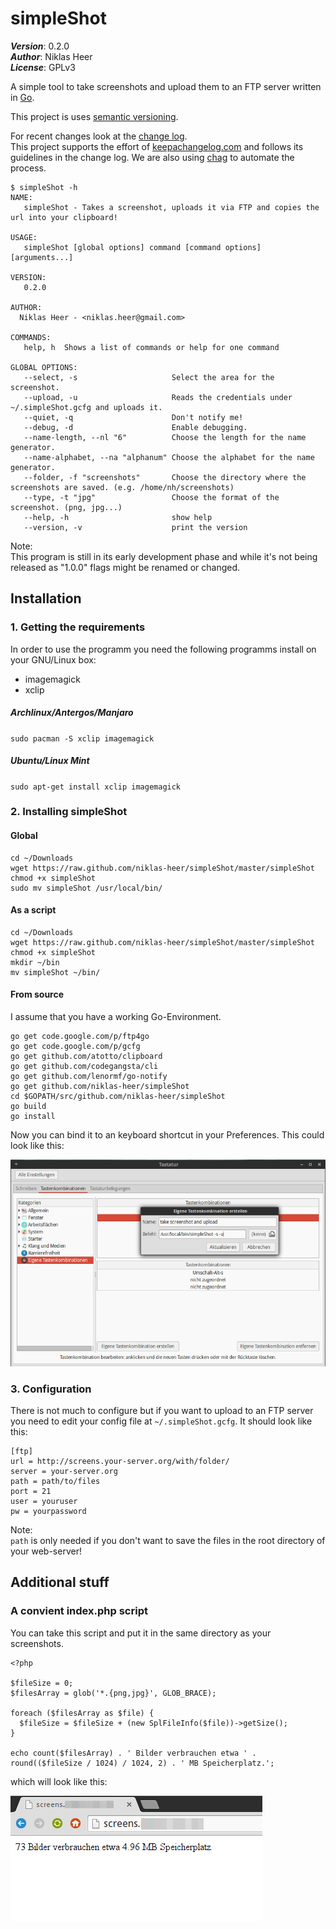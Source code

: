 # simpleShot

___Version___: 0.2.0 <br>
___Author___: Niklas Heer<br>
___License___: GPLv3

A simple tool to take screenshots and upload them to an FTP server written in [Go](https://golang.org/).

This project is uses [semantic versioning](http://semver.org/).

For recent changes look at the [change log](https://github.com/niklas-heer/simpleShot/blob/master/CHANGELOG.md).<br>
This project supports the effort of [keepachangelog.com](http://keepachangelog.com/) and follows its guidelines in the change log. We are also using [chag](https://github.com/mtdowling/chag) to automate the process.


```
$ simpleShot -h
NAME:
   simpleShot - Takes a screenshot, uploads it via FTP and copies the url into your clipboard!

USAGE:
   simpleShot [global options] command [command options] [arguments...]

VERSION:
   0.2.0

AUTHOR:
  Niklas Heer - <niklas.heer@gmail.com>

COMMANDS:
   help, h	Shows a list of commands or help for one command
   
GLOBAL OPTIONS:
   --select, -s                     Select the area for the screenshot.
   --upload, -u                     Reads the credentials under ~/.simpleShot.gcfg and uploads it.
   --quiet, -q                      Don't notify me!
   --debug, -d                      Enable debugging.
   --name-length, --nl "6"          Choose the length for the name generator.
   --name-alphabet, --na "alphanum" Choose the alphabet for the name generator.
   --folder, -f "screenshots"       Choose the directory where the screenshots are saved. (e.g. /home/nh/screenshots)
   --type, -t "jpg"                 Choose the format of the screenshot. (png, jpg...)
   --help, -h                       show help
   --version, -v                    print the version
```


Note:<br>
This program is still in its early development phase and while it's not being released as "1.0.0" flags might be renamed or changed.

## Installation


### 1. Getting the requirements
In order to use the programm you need the following programms install on your GNU/Linux box:

* imagemagick
* xclip

##### Archlinux/Antergos/Manjaro
`sudo pacman -S xclip imagemagick`

##### Ubuntu/Linux Mint
`sudo apt-get install xclip imagemagick`

### 2. Installing simpleShot

#### Global
```
cd ~/Downloads
wget https://raw.github.com/niklas-heer/simpleShot/master/simpleShot
chmod +x simpleShot
sudo mv simpleShot /usr/local/bin/
```

#### As a script
```
cd ~/Downloads
wget https://raw.github.com/niklas-heer/simpleShot/master/simpleShot
chmod +x simpleShot
mkdir ~/bin
mv simpleShot ~/bin/
```

#### From source
I assume that you have a working Go-Environment.
```
go get code.google.com/p/ftp4go
go get code.google.com/p/gcfg
go get github.com/atotto/clipboard
go get github.com/codegangsta/cli
go get github.com/lenormf/go-notify
go get github.com/niklas-heer/simpleShot
cd $GOPATH/src/github.com/niklas-heer/simpleShot
go build
go install
```

Now you can bind it to an keyboard shortcut in your Preferences. This could look like this:

![](assets/screenshot.png?raw=true)

### 3. Configuration

There is not much to configure but if you want to upload to an FTP server you need to edit your config file at `~/.simpleShot.gcfg`.
It should look like this:
```
[ftp]
url = http://screens.your-server.org/with/folder/
server = your-server.org
path = path/to/files
port = 21
user = youruser
pw = yourpassword
```

Note:<br>
`path` is only needed if you don't want to save the files in the root directory of your web-server!

## Additional stuff

### A convient index.php script
You can take this script and put it in the same directory as your screenshots.
```
<?php

$fileSize = 0;
$filesArray = glob('*.{png,jpg}', GLOB_BRACE);

foreach ($filesArray as $file) {
  $fileSize = $fileSize + (new SplFileInfo($file))->getSize();
}

echo count($filesArray) . ' Bilder verbrauchen etwa ' . round(($fileSize / 1024) / 1024, 2) . ' MB Speicherplatz.';
```

which will look like this:

![](assets/screenshot2.png?raw=true)
